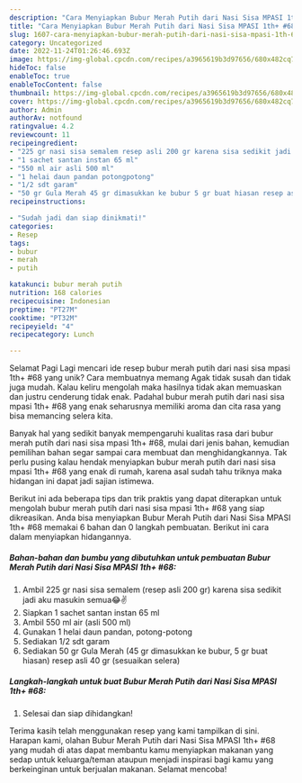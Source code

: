 ```yaml
---
description: "Cara Menyiapkan Bubur Merah Putih dari Nasi Sisa MPASI 1th+ #68 yang Enak, Lezat"
title: "Cara Menyiapkan Bubur Merah Putih dari Nasi Sisa MPASI 1th+ #68 yang Enak, Lezat"
slug: 1607-cara-menyiapkan-bubur-merah-putih-dari-nasi-sisa-mpasi-1th-68-yang-enak-lezat
category: Uncategorized
date: 2022-11-24T01:26:46.693Z
image: https://img-global.cpcdn.com/recipes/a3965619b3d97656/680x482cq70/bubur-merah-putih-dari-nasi-sisa-mpasi-1th-68-foto-resep-utama.jpg
hideToc: false
enableToc: true
enableTocContent: false
thumbnail: https://img-global.cpcdn.com/recipes/a3965619b3d97656/680x482cq70/bubur-merah-putih-dari-nasi-sisa-mpasi-1th-68-foto-resep-utama.jpg
cover: https://img-global.cpcdn.com/recipes/a3965619b3d97656/680x482cq70/bubur-merah-putih-dari-nasi-sisa-mpasi-1th-68-foto-resep-utama.jpg
author: Admin
authorAv: notfound
ratingvalue: 4.2
reviewcount: 11
recipeingredient:
- "225 gr nasi sisa semalem resep asli 200 gr karena sisa sedikit jadi aku masukin semua"
- "1 sachet santan instan 65 ml"
- "550 ml air asli 500 ml"
- "1 helai daun pandan potongpotong"
- "1/2 sdt garam"
- "50 gr Gula Merah 45 gr dimasukkan ke bubur 5 gr buat hiasan resep asli 40 gr sesuaikan selera"
recipeinstructions:

- "Sudah jadi dan siap dinikmati!"
categories:
- Resep
tags:
- bubur
- merah
- putih

katakunci: bubur merah putih 
nutrition: 168 calories
recipecuisine: Indonesian
preptime: "PT27M"
cooktime: "PT32M"
recipeyield: "4"
recipecategory: Lunch

---
```



Selamat Pagi Lagi mencari ide resep bubur merah putih dari nasi sisa mpasi 1th+ #68 yang unik? Cara membuatnya memang Agak tidak susah dan tidak juga mudah. Kalau keliru mengolah maka hasilnya tidak akan memuaskan dan justru cenderung tidak enak. Padahal bubur merah putih dari nasi sisa mpasi 1th+ #68 yang enak seharusnya memiliki aroma dan cita rasa yang bisa memancing selera kita.




Banyak hal yang sedikit banyak mempengaruhi kualitas rasa dari bubur merah putih dari nasi sisa mpasi 1th+ #68, mulai dari jenis bahan, kemudian pemilihan bahan segar sampai cara membuat dan menghidangkannya. Tak perlu pusing kalau hendak menyiapkan bubur merah putih dari nasi sisa mpasi 1th+ #68 yang enak di rumah, karena asal sudah tahu triknya maka hidangan ini dapat jadi sajian istimewa.


Berikut ini ada beberapa tips dan trik praktis yang dapat diterapkan untuk mengolah bubur merah putih dari nasi sisa mpasi 1th+ #68 yang siap dikreasikan. Anda bisa menyiapkan Bubur Merah Putih dari Nasi Sisa MPASI 1th+ #68 memakai 6 bahan dan 0 langkah pembuatan. Berikut ini cara dalam menyiapkan hidangannya.

<!--inarticleads1-->

##### Bahan-bahan dan bumbu yang dibutuhkan untuk pembuatan Bubur Merah Putih dari Nasi Sisa MPASI 1th+ #68:

1. Ambil 225 gr nasi sisa semalem (resep asli 200 gr) karena sisa sedikit jadi aku masukin semua😂✌
1. Siapkan 1 sachet santan instan 65 ml
1. Ambil 550 ml air (asli 500 ml)
1. Gunakan 1 helai daun pandan, potong-potong
1. Sediakan 1/2 sdt garam
1. Sediakan 50 gr Gula Merah (45 gr dimasukkan ke bubur, 5 gr buat hiasan) resep asli 40 gr (sesuaikan selera)




<!--inarticleads2-->

##### Langkah-langkah untuk buat Bubur Merah Putih dari Nasi Sisa MPASI 1th+ #68:


1. Selesai dan siap dihidangkan!



Terima kasih telah menggunakan resep yang kami tampilkan di sini. Harapan kami, olahan Bubur Merah Putih dari Nasi Sisa MPASI 1th+ #68 yang mudah di atas dapat membantu kamu menyiapkan makanan yang sedap untuk keluarga/teman ataupun menjadi inspirasi bagi kamu yang berkeinginan untuk berjualan makanan. Selamat mencoba!
